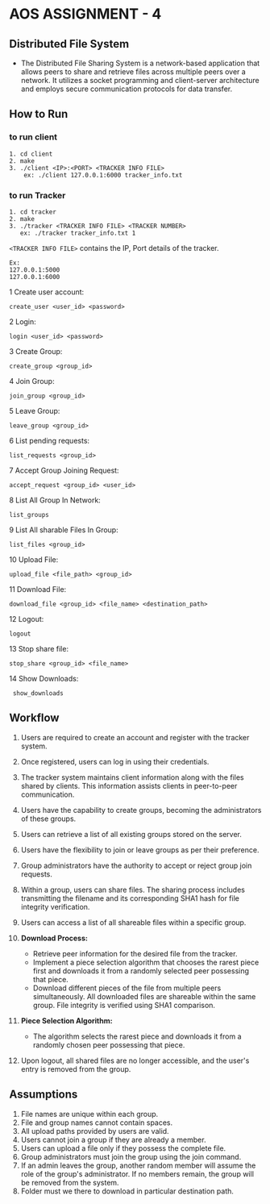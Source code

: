 # AOS ASSIGNMENT - 4

## Distributed File System

- The Distributed File Sharing System is a network-based application that allows peers to share and retrieve files across multiple peers over a network. It utilizes a socket programming and client-server architecture and employs secure communication protocols for data transfer.

## How to Run

### to run client

```
1. cd client
2. make
3. ./client​ <IP>:<PORT> <TRACKER INFO FILE>
    ex: ./client 127.0.0.1:6000 tracker_info.txt
```

### to run Tracker

```
1. cd tracker
2. make
3. ./tracker​ <TRACKER INFO FILE> <TRACKER NUMBER>
   ex: ./tracker tracker_info.txt 1
```

`<TRACKER INFO FILE>` contains the IP, Port details of the tracker.

```
Ex:
127.0.0.1:5000
127.0.0.1:6000
```

1 Create user account:

```
create_user​ <user_id> <password>
```

2 Login:

```
login​ <user_id> <password>
```

3 Create Group:

```
create_group​ <group_id>
```

4 Join Group:

```
join_group​ <group_id>
```

5 Leave Group:

```
leave_group​ <group_id>
```

6 List pending requests:

```
list_requests ​<group_id>
```

7 Accept Group Joining Request:

```
accept_request​ <group_id> <user_id>
```

8 List All Group In Network:

```
list_groups
```

9 List All sharable Files In Group:

```
list_files​ <group_id>
```

10 Upload File:

```
​upload_file​ <file_path> <group_id​>
```

11 Download File:​

```
download_file​ <group_id> <file_name> <destination_path>
```

12 Logout:​

```
logout
```

13 Stop share file:​

```
stop_share <group_id> <file_name>
```

14 Show Downloads:​

```
 show_downloads
```

## Workflow

1. Users are required to create an account and register with the tracker system.

2. Once registered, users can log in using their credentials.

3. The tracker system maintains client information along with the files shared by clients. This information assists clients in peer-to-peer communication.

4. Users have the capability to create groups, becoming the administrators of these groups.

5. Users can retrieve a list of all existing groups stored on the server.

6. Users have the flexibility to join or leave groups as per their preference.

7. Group administrators have the authority to accept or reject group join requests.

8. Within a group, users can share files. The sharing process includes transmitting the filename and its corresponding SHA1 hash for file integrity verification.

9. Users can access a list of all shareable files within a specific group.

10. **Download Process:**

    - Retrieve peer information for the desired file from the tracker.
    - Implement a piece selection algorithm that chooses the rarest piece first and downloads it from a randomly selected peer possessing that piece.
    - Download different pieces of the file from multiple peers simultaneously. All downloaded files are shareable within the same group. File integrity is verified using SHA1 comparison.

11. **Piece Selection Algorithm:**

    - The algorithm selects the rarest piece and downloads it from a randomly chosen peer possessing that piece.

12. Upon logout, all shared files are no longer accessible, and the user's entry is removed from the group.

## Assumptions

1. File names are unique within each group.
2. File and group names cannot contain spaces.
3. All upload paths provided by users are valid.
4. Users cannot join a group if they are already a member.
5. Users can upload a file only if they possess the complete file.
6. Group administrators must join the group using the join command.
7. If an admin leaves the group, another random member will assume the role of the group's administrator. If no members remain, the group will be removed from the system.
8. Folder must we there to download in particular destination path.
